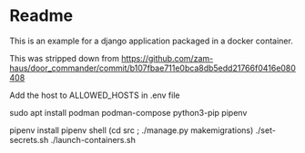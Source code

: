 # Readme

This is an example for a django application packaged in a docker container.

This was stripped down from https://github.com/zam-haus/door_commander/commit/b107fbae711e0bca8db5edd21766f0416e080408

Add the host to ALLOWED_HOSTS in .env file

sudo apt install podman podman-compose python3-pip pipenv

pipenv install
pipenv shell
(cd src ; ./manage.py makemigrations)
./set-secrets.sh
./launch-containers.sh
